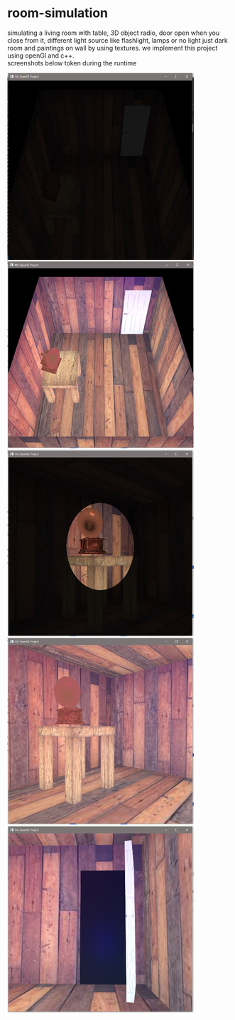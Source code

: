 # room-simulation
simulating a living room with table, 3D object radio, door open when you close from it, different light source like flashlight, lamps or no light just dark room and paintings on wall by using textures. we implement this project using openGl and c++.  
screenshots below token during the runtime  
  
 <img src="/screenshots/dark room.png" width="420" height="420">  <img src="/screenshots/room.png" width="420" height="420">
 <img src="/screenshots/flashlight.png" width="420" height="420">  <img src="/screenshots/3D objects.png" width="420" height="420">
 <img src="/screenshots/door.png" width="420" height="420"> 
